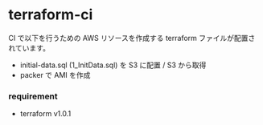 # terraform-ci

CI で以下を行うための AWS リソースを作成する terraform ファイルが配置されています。

- initial-data.sql (1_InitData.sql) を S3 に配置 / S3 から取得
- packer で AMI を作成

### requirement

- terraform v1.0.1
